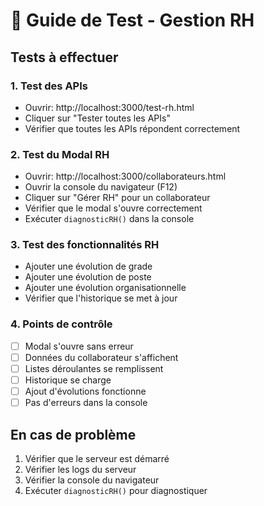 
# 🧪 Guide de Test - Gestion RH

## Tests à effectuer

### 1. Test des APIs
- Ouvrir: http://localhost:3000/test-rh.html
- Cliquer sur "Tester toutes les APIs"
- Vérifier que toutes les APIs répondent correctement

### 2. Test du Modal RH
- Ouvrir: http://localhost:3000/collaborateurs.html
- Ouvrir la console du navigateur (F12)
- Cliquer sur "Gérer RH" pour un collaborateur
- Vérifier que le modal s'ouvre correctement
- Exécuter `diagnosticRH()` dans la console

### 3. Test des fonctionnalités RH
- Ajouter une évolution de grade
- Ajouter une évolution de poste  
- Ajouter une évolution organisationnelle
- Vérifier que l'historique se met à jour

### 4. Points de contrôle
- [ ] Modal s'ouvre sans erreur
- [ ] Données du collaborateur s'affichent
- [ ] Listes déroulantes se remplissent
- [ ] Historique se charge
- [ ] Ajout d'évolutions fonctionne
- [ ] Pas d'erreurs dans la console

## En cas de problème

1. Vérifier que le serveur est démarré
2. Vérifier les logs du serveur
3. Vérifier la console du navigateur
4. Exécuter `diagnosticRH()` pour diagnostiquer
